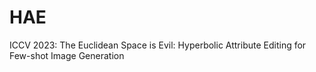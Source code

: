 # HAE
ICCV 2023: The Euclidean Space is Evil: Hyperbolic Attribute Editing for Few-shot Image Generation
